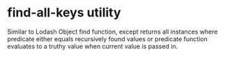 # find-all-keys utility

Similar to Lodash Object find function, except returns all instances where predicate either equals recursively found values or predicate function evaluates to a truthy value when current value is passed in.